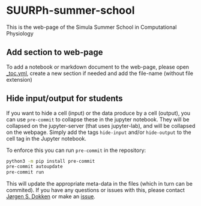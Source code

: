 # SUURPh-summer-school

This is the web-page of the Simula Summer School in Computational Physiology

## Add section to web-page

To add a notebook or markdown document to the web-page, please open [\_toc.yml](_toc.yml), create a new section if needed and add the file-name (without file extension)

## Hide input/output for students

If you want to hide a cell (input) or the data produce by a cell (output), you can use `pre-commit` to collapse these in the jupyter notebook.
They will be collapsed on the jupyter-server (that uses jupyter-lab), and will be collapsed on the webpage.
Simply add the tags `hide-input` and/or `hide-output` to the cell tag in the Jupyter notebook.

To enforce this you can run `pre-commit` in the repository:

```bash
python3 -m pip install pre-commit
pre-commit autoupdate
pre-commit run
```

This will update the appropriate meta-data in the files (which in turn can be commited).
If you have any questions or issues with this, please contact [Jørgen S. Dokken](https://github.com/jorgensd/) or make an [issue](https://github.com/Simula-SSCP/SSCP_2024_lectures/issues/new).

